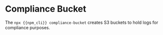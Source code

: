 # Compliance Bucket
The `npx {{npm_cli}} compliance-bucket` creates S3 buckets to hold logs for compliance purposes.